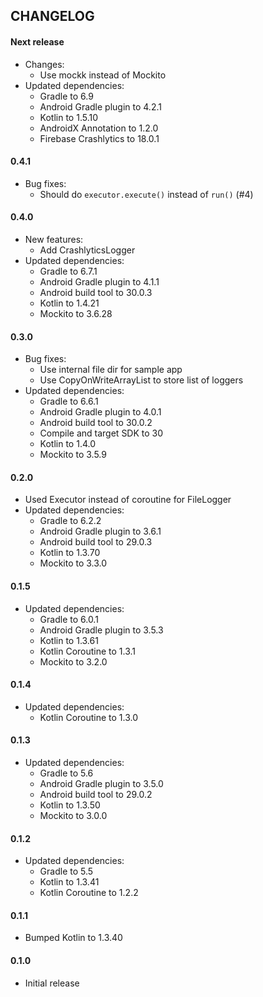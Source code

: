 CHANGELOG
---------

#### Next release
- Changes:
  - Use mockk instead of Mockito
- Updated dependencies:
  - Gradle to 6.9
  - Android Gradle plugin to 4.2.1
  - Kotlin to 1.5.10
  - AndroidX Annotation to 1.2.0
  - Firebase Crashlytics to 18.0.1 

#### 0.4.1
- Bug fixes:
  - Should do `executor.execute()` instead of `run()` (#4)

#### 0.4.0
- New features:
  - Add CrashlyticsLogger
- Updated dependencies:
  - Gradle to 6.7.1
  - Android Gradle plugin to 4.1.1
  - Android build tool to 30.0.3
  - Kotlin to 1.4.21
  - Mockito to 3.6.28

#### 0.3.0
- Bug fixes:
  - Use internal file dir for sample app
  - Use CopyOnWriteArrayList to store list of loggers
- Updated dependencies:
  - Gradle to 6.6.1
  - Android Gradle plugin to 4.0.1
  - Android build tool to 30.0.2
  - Compile and target SDK to 30
  - Kotlin to 1.4.0
  - Mockito to 3.5.9

#### 0.2.0
- Used Executor instead of coroutine for FileLogger
- Updated dependencies:
  - Gradle to 6.2.2
  - Android Gradle plugin to 3.6.1
  - Android build tool to 29.0.3
  - Kotlin to 1.3.70
  - Mockito to 3.3.0

#### 0.1.5
- Updated dependencies:
  - Gradle to 6.0.1
  - Android Gradle plugin to 3.5.3
  - Kotlin to 1.3.61
  - Kotlin Coroutine to 1.3.1
  - Mockito to 3.2.0

#### 0.1.4
- Updated dependencies:
  - Kotlin Coroutine to 1.3.0

#### 0.1.3
- Updated dependencies:
  - Gradle to 5.6
  - Android Gradle plugin to 3.5.0
  - Android build tool to 29.0.2
  - Kotlin to 1.3.50
  - Mockito to 3.0.0

#### 0.1.2
- Updated dependencies:
  - Gradle to 5.5
  - Kotlin to 1.3.41
  - Kotlin Coroutine to 1.2.2

#### 0.1.1
- Bumped Kotlin to 1.3.40

#### 0.1.0
- Initial release
